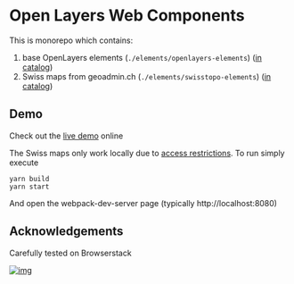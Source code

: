 # Open Layers Web Components

This is monorepo which contains: 

1. base OpenLayers elements (`./elements/openlayers-elements`) ([in catalog](https://www.webcomponents.org/element/@openlayers-elements/maps))
1. Swiss maps from geoadmin.ch (`./elements/swisstopo-elements`) ([in catalog](https://www.webcomponents.org/element/@openlayers-elements/swisstopo))

## Demo

Check out the [live demo][demo] online

The Swiss maps only work locally due to [access restrictions][wa]. To run simply execute

```
yarn build
yarn start
```

And open the webpack-dev-server page (typically http://localhost:8080)

[wa]: https://shop.swisstopo.admin.ch/en/products/geoservice/swisstopo_geoservices/WMTS_info
[demo]: https://openlayers-elements.netlify.com/

## Acknowledgements

Carefully tested on Browserstack

[![img](https://github.com/zazuko/openlayers-elements/raw/master/assets/Browserstack-logo%402x.png)](https://www.browserstack.com/open-source)
